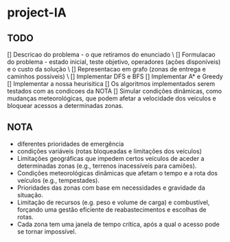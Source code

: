 # project-IA

## TODO
[] Descricao do problema - o que retiramos do enunciado \\
[] Formulacao do problema - estado inicial, teste objetivo, operadores (ações disponíveis) e o custo da solução \\
[] Representacao em grafo (zonas de entrega e caminhos possiveis) \\
[] Implementar DFS e BFS 
[] Implementar A* e Greedy
[] Implementar a nossa heurisitica
[] Os algoritmos implementados serem testados com as condicoes da NOTA
[] Simular condições  dinâmicas, como mudanças meteorológicas, que podem  afetar a velocidade 
dos veículos e bloquear acessos a determinadas zonas.




## NOTA 
-  diferentes prioridades de emergência
- condições  variáveis (rotas  bloqueadas e limitações dos veículos)
- Limitações  geográficas  que  impedem  certos  veículos  de  aceder  a  determinadas  zonas  (e.g., 
terrenos inacessíveis para camiões).
- Condições meteorológicas dinâmicas que afetam o tempo e a rota dos veículos (e.g., 
tempestades).
- Prioridades das zonas com base em necessidades e gravidade da situação.
- Limitação de recursos (e.g. peso e volume de carga) e combustível, forçando uma gestão eficiente 
de reabastecimentos e escolhas de rotas.
- Cada zona tem uma janela de tempo crítica, após a qual o acesso pode se tornar impossível.
